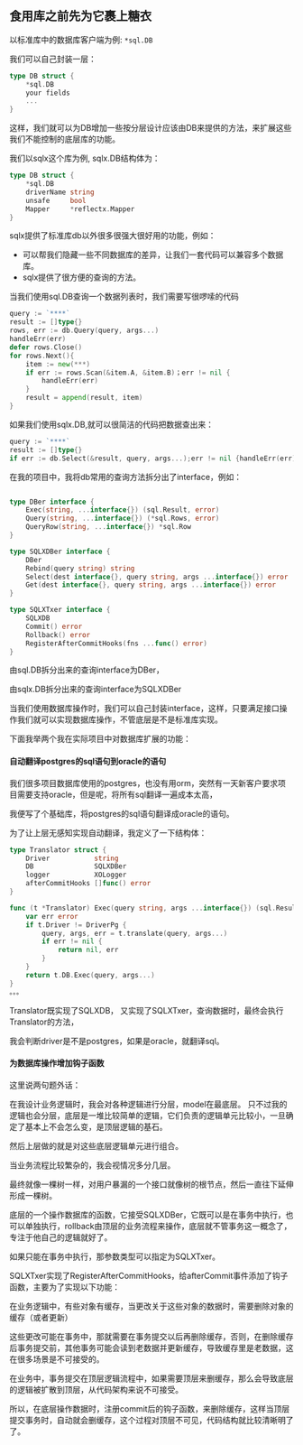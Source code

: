 ## 食用库之前先为它裹上糖衣

以标准库中的数据库客户端为例: `*sql.DB`

我们可以自己封装一层：

```go
type DB struct {
    *sql.DB
    your fields
    ...
}
```

这样，我们就可以为DB增加一些按分层设计应该由DB来提供的方法，来扩展这些我们不能控制的底层库的功能。

我们以sqlx这个库为例, sqlx.DB结构体为：

```go
type DB struct {
	*sql.DB
	driverName string
	unsafe     bool
	Mapper     *reflectx.Mapper
}
```

sqlx提供了标准库db以外很多很强大很好用的功能，例如：
- 可以帮我们隐藏一些不同数据库的差异，让我们一套代码可以兼容多个数据库。
- sqlx提供了很方便的查询的方法。

当我们使用sql.DB查询一个数据列表时，我们需要写很啰嗦的代码

```go
query := `****`
result := []type{}
rows, err := db.Query(query, args...)
handleErr(err)
defer rows.Close()
for rows.Next(){
    item := new(***)
    if err := rows.Scan(&item.A, &item.B)；err != nil {
        handleErr(err)
    }
    result = append(result, item)
}
```

如果我们使用sqlx.DB,就可以很简洁的代码把数据查出来：

```go
query := `****`
result := []type{}
if err := db.Select(&result, query, args...);err != nil {handleErr(err)}

```
在我的项目中，我将db常用的查询方法拆分出了interface，例如：



```go

type DBer interface {
	Exec(string, ...interface{}) (sql.Result, error)
	Query(string, ...interface{}) (*sql.Rows, error)
	QueryRow(string, ...interface{}) *sql.Row
}

type SQLXDBer interface {
	DBer
	Rebind(query string) string
	Select(dest interface{}, query string, args ...interface{}) error
	Get(dest interface{}, query string, args ...interface{}) error
}

type SQLXTxer interface {
	SQLXDB
	Commit() error
	Rollback() error
	RegisterAfterCommitHooks(fns ...func() error)
}
```


由sql.DB拆分出来的查询interface为DBer，

由sqlx.DB拆分出来的查询interface为SQLXDBer

当我们使用数据库操作时，我们可以自己封装interface，这样，只要满足接口操作我们就可以实现数据库操作，不管底层是不是标准库实现。


下面我举两个我在实际项目中对数据库扩展的功能：

#### 自动翻译postgres的sql语句到oracle的语句

我们很多项目数据库使用的postgres，也没有用orm，突然有一天新客户要求项目需要支持oracle，但是呢，将所有sql翻译一遍成本太高，

我便写了个基础库，将postgres的sql语句翻译成oracle的语句。

为了让上层无感知实现自动翻译，我定义了一下结构体：
```go
type Translator struct {
	Driver           string
	DB               SQLXDBer
	logger           XOLogger
	afterCommitHooks []func() error
}

func (t *Translator) Exec(query string, args ...interface{}) (sql.Result, error) {
	var err error
	if t.Driver != DriverPg {
		query, args, err = t.translate(query, args...)
		if err != nil {
			return nil, err
		}
	}
	return t.DB.Exec(query, args...)
}
。。。
```
Translator既实现了SQLXDB， 又实现了SQLXTxer，查询数据时，最终会执行Translator的方法，

我会判断driver是不是postgres，如果是oracle，就翻译sql。


#### 为数据库操作增加钩子函数

这里说两句题外话：

在我设计业务逻辑时，我会对各种逻辑进行分层，model在最底层。
只不过我的逻辑也会分层，底层是一堆比较简单的逻辑，它们负责的逻辑单元比较小，一旦确定了基本上不会怎么变，是顶层逻辑的基石。

然后上层做的就是对这些底层逻辑单元进行组合。

当业务流程比较繁杂的，我会视情况多分几层。

最终就像一棵树一样，对用户暴漏的一个接口就像树的根节点，然后一直往下延伸形成一棵树。

底层的一个操作数据库的函数，它接受SQLXDBer，它既可以是在事务中执行，也可以单独执行，rollback由顶层的业务流程来操作，底层就不管事务这一概念了，专注于他自己的逻辑就好了。

如果只能在事务中执行，那参数类型可以指定为SQLXTxer。



SQLXTxer实现了RegisterAfterCommitHooks，给afterCommit事件添加了钩子函数，主要为了实现以下功能：

在业务逻辑中，有些对象有缓存，当更改关于这些对象的数据时，需要删除对象的缓存（或者更新）

这些更改可能在事务中，那就需要在事务提交以后再删除缓存，否则，在删除缓存后事务提交前，其他事务可能会读到老数据并更新缓存，导致缓存里是老数据，这在很多场景是不可接受的。

在业务中，事务提交在顶层逻辑流程中，如果需要顶层来删缓存，那么会导致底层的逻辑被扩散到顶层，从代码架构来说不可接受。

所以，在底层操作数据时，注册commit后的钩子函数，来删除缓存，这样当顶层提交事务时，自动就会删缓存，这个过程对顶层不可见，代码结构就比较清晰明了了。